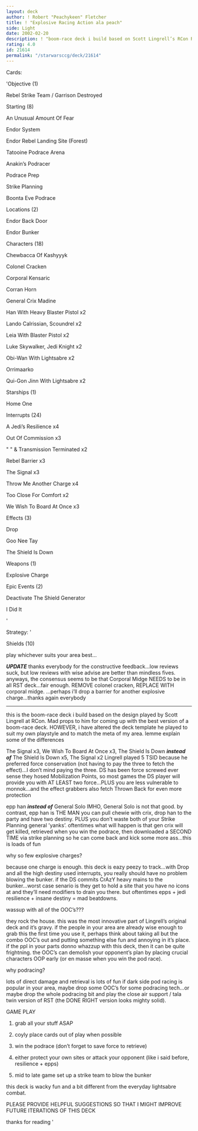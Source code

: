 ```yaml
---
layout: deck
author: ! Robert "Peachykeen" Fletcher
title: ! "Explosive Racing Action ala peach"
side: Light
date: 2002-02-20
description: ! "boom-race deck i build based on Scott Lingrell’s RCon RST...tweaked to include all the newer cards and for the meta around here..."
rating: 4.0
id: 21614
permalink: "/starwarsccg/deck/21614"
---
```

Cards: 

'Objective (1)


Rebel Strike Team / Garrison Destroyed


Starting (8)


An Unusual Amount Of Fear 

Endor System

Endor Rebel Landing Site (Forest)

Tatooine Podrace Arena

Anakin’s Podracer

Podrace Prep

Strike Planning

Boonta Eve Podrace


Locations (2)


Endor Back Door

Endor Bunker


Characters (18)


Chewbacca Of Kashyyyk

Colonel Cracken

Corporal Kensaric

Corran Horn

General Crix Madine

Han With Heavy Blaster Pistol x2

Lando Calrissian, Scoundrel x2

Leia With Blaster Pistol x2

Luke Skywalker, Jedi Knight x2

Obi-Wan With Lightsabre x2

Orrimaarko

Qui-Gon Jinn With Lightsabre x2


Starships (1)


Home One


Interrupts (24)


A Jedi’s Resilience x4

Out Of Commission x3

" " & Transmission Terminated x2

Rebel Barrier x3

The Signal x3

Throw Me Another Charge x4

Too Close For Comfort x2

We Wish To Board At Once x3


Effects (3)


Drop

Goo Nee Tay

The Shield Is Down


Weapons (1)


Explosive Charge


Epic Events (2)


Deactivate The Shield Generator

I Did It



'

Strategy: '

Shields (10) 


play whichever suits your area best...



***UPDATE*** thanks everybody for the constructive feedback...low reviews suck, but low reviews with wise advise are better than mindless fives.  anyways, the consensus seems to be that Corporal Midge NEEDS to be in all RST deck...fair enough.  REMOVE colonel cracken, REPLACE WITH corporal midge.  ...perhaps i’ll drop a  barrier for another explosive charge...thanks again everybody


************************************************************


this is the boom-race deck i build based on the design played by Scott Lingrell at RCon.  Mad props to him for coming up with the best version of a boom-race deck.  HOWEVER, i have altered the deck template he played to suit my own playstyle and to match the meta of my area.  lemme explain some of the differences


The Signal x3, We Wish To Board At Once x3, The Shield Is Down ***instead of*** The Shield Is Down x5, The Signal x2  Lingrell played 5 TSID because he preferred force conservation (not having to pay the three to fetch the effect)...I don’t mind paying the three.  DS has been force screwed ever sense they hosed Mobilization Points, so most games the DS player will provide you with AT LEAST two force...PLUS you are less vulnerable to monnok...and the effect grabbers also fetch Thrown Back for even more protection


epp han ***instead of*** General Solo  IMHO, General Solo is not that good.  by contrast, epp han is THE MAN  you can pull chewie with crix, drop han to the party and have two destiny.  PLUS you don’t waste both of your Strike Planning general ’yanks’.  oftentimes what will happen is that gen crix will get killed, retrieved when you win the podrace, then downloaded a SECOND TIME via strike planning so he can come back and kick some more ass...this is loads of fun


why so few explosive charges?  

because one charge is enough.  this deck is eazy peezy to track...with Drop and all the high destiny used interrupts, you really should have no problem blowing the bunker.  if the DS commits CrAzY heavy mains to the bunker...worst case senario is they get to hold a site that you have no icons at and they’ll need modifiers to drain you there.  but oftentimes epps + jedi resilience + insane destiny = mad beatdowns.


wassup with all of the OOC’s???

they rock the house.  this was the most innovative part of Lingrell’s original deck and it’s gravy.  if the people in your area are already wise enough to grab this the first time you use it, perhaps think about taking all but the combo OOC’s out and putting something else fun and annoying in it’s place.  if the ppl in your parts donno whazzup with this deck, then it can be quite frightning.  the OOC’s can demolish your opponent’s plan by placing crucial characters OOP early (or en masse when you win the pod race).  


why podracing?

lots of direct damage and retrieval is lots of fun  if dark side pod racing is popular in your area, maybe drop some OOC’s for some podracing tech...or maybe drop the whole podracing bit and play the close air support / tala twin version of RST (the DONE RIGHT version looks mighty solid).


GAME PLAY


1) grab all your stuff ASAP  

2) coyly place cards out of play when possible

3) win the podrace (don’t forget to save force to retrieve)

4) either protect your own sites or attack your opponent (like i said before, resilience + epps)

5) mid to late game set up a strike team to blow the bunker


this deck is wacky fun and a bit different from the everyday lightsabre combat.  


PLEASE PROVIDE HELPFUL SUGGESTIONS SO THAT I MIGHT IMPROVE FUTURE ITERATIONS OF THIS DECK


thanks for reading     '
